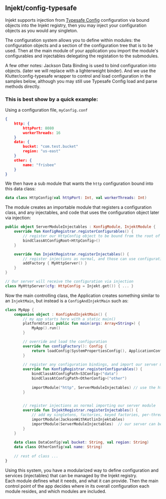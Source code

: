## Injekt/config-typesafe

Injekt supports injection from [Typesafe Config](https://github.com/typesafehub/config) configuration via bound objects into the Injekt registry, then you may inject 
your configuration objects as you would any singleton.

The configuration system allows you to define within modules: the configuration objects and a section of the configuration 
tree that is to be used.  Then at the main module of your application you import the module's configurables and injectables
delegating the registation to the submodules.

A few other notes:  Jackson Data Binding is used to bind configuration into objects.  (later we will replace with a lighterweight binder).  And
we use the Klutter/config-typesafe wrapper to control and load configuration in the samples below, although you may still use Typesafe Config
load and parse methods directly.

### This is best show by a quick example:

Using a configuration file, `myConfig.conf`
```json
{ 
    http: { 
        httpPort: 8080
        workerThreads: 16 
    }
    data: { 
        bucket: "com.test.bucket"
        region: "us-east"
    }
    other: {
        name: "frisbee"
    }
}
```

We then have a sub module that wants the `http` configuration bound into this data class:

```kotlin
data class HttpConfig(val httpPort: Int, val workerThreads: Int)
```

The module creates an importable module that registers a configuration class, and any injectables, and code that uses the configuration object later via injection:

```kotlin
public object ServerModuleInjectables : KonfigModule, InjektModule {
    override fun KonfigRegistrar.registerConfigurables() {
        // register our HttpConfig object to be bound from the root of our section of the configuration file
        bindClassAtConfigRoot<HttpConfig>()
    }

    override fun InjektRegistrar.registerInjectables() {
        // register injections as normal, and those can use configuration objects since they are available for injection
        addFactory { MyHttpServer() }
    }
}

// Our server will receive the configuration via injection
class MyHttpServer(cfg: HttpConfig = Injekt.get()) { ... }
```

Now the main controlling class, the Application creates something similar to an `InjektMain`, but instead is a `ConfigAndInjektMain` such as:

```kotlin
class MyApp {
    companion object : KonfigAndInjektMain() {
        // my app starts here with a static main()
        platformStatic public fun main(args: Array<String>) {
            MyApp().run()
        }

        // override and load the configuration
        override fun configFactory(): Config {
            return loadConfig(SystemPropertiesConfig(), ApplicationConfig(), ReferenceConfig(), EnvironmentVariablesConfig())
        }
        
        // register any configuration bindings, and import our server module
        override fun KonfigRegistrar.registerConfigurables() {
            bindClassAtConfigPath<S3Config>("data")
            bindClassAtConfigPath<OtherConfig>("other")
            
            importModule("http", ServerModuleInjectables) // use the http:{} section of the configuration
        }

        
        // register injections as normal importing our server module
        override fun InjektRegistrar.registerInjectables() {
            // add my singletons, factories, keyed factories, per-thread factories, ...
            importModule(JacksonWithKotlinInjektables)
            importModule(ServerModuleInjectables)  // our server can be injected, and it itself has the config injected
        }
    }
    
    data class DataConfig(val bucket: String, val region: String)
    data class OtherConfig(val name: String)
    
    // rest of class ...
}
```

Using this system, you have a modularized way to define configuration and services (injectables) that can be managed by the Injekt registry.  
Each module defines what it needs, and what it can provide.  Then the main control point of the app decides where in its overall configuration
each module resides, and which modules are included.
